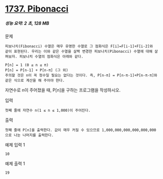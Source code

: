# [1737. Pibonacci](https://www.acmicpc.net/problem/1737)

##### 성능 요약: 2 초, 128 MB

문제

    피보나치(Fibonacci) 수열은 매우 유명한 수열로 그 점화식은 F[i]=F[i-1]+F[i-2]와 같이 표현된다. 우리는 이와 같은 수열을 살짝 변경한 피보나치(Pibonacci) 수열에 대해 살펴보자. 피보나치 수열의 점화식은 아래와 같다.

    P[n] = 1 (0 ≤ n ≤ π)
    P[n] = P[n-1] + P[n-π] (그 외)
    주의할 것은 n이 꼭 정수일 필요는 없다는 것이다. 즉, P[n-π] = P[n-π-1]+P[n-π-π]와 같은 식으로 계산을 해 주어야 한다.

자연수로 n이 주어졌을 때, P[n]을 구하는 프로그램을 작성하시오.

입력

    첫째 줄에 자연수 n(1 ≤ n ≤ 1,000)이 주어진다.

출력

    첫째 줄에 P[n]을 출력한다. 값이 매우 커질 수 있으므로 1,000,000,000,000,000,000으로 나눈 나머지를 출력한다.

예제 입력 1 

    10
예제 출력 1 

    19